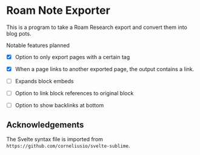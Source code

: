 # Roam Note Exporter

This is a program to take a Roam Research export and convert them into blog pots.

Notable features planned

- [X] Option to only export pages with a certain tag
- [X] When a page links to another exported page, the output contains a link.
- [ ] Expands block embeds
- [ ] Option to link block references to original block
- [ ] Option to show backlinks at bottom


## Acknowledgements

The Svelte syntax file is imported from `https://github.com/corneliusio/svelte-sublime`.
